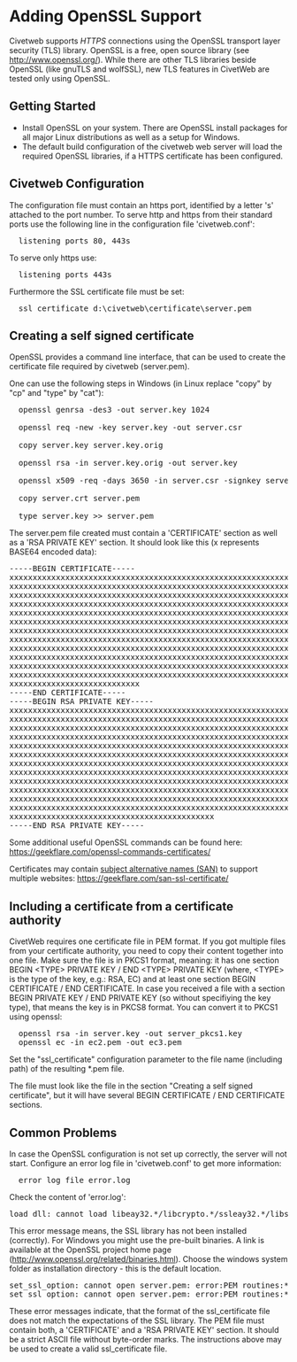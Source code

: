 Adding OpenSSL Support
=====

Civetweb supports *HTTPS* connections using the OpenSSL transport layer
security (TLS) library. OpenSSL is a free, open source library (see
http://www.openssl.org/). While there are other TLS libraries beside OpenSSL (like gnuTLS and wolfSSL), new TLS features in CivetWeb are tested only using OpenSSL.


Getting Started
----

- Install OpenSSL on your system. There are OpenSSL install packages for all
  major Linux distributions as well as a setup for Windows.
- The default build configuration of the civetweb web server will load the
  required OpenSSL libraries, if a HTTPS certificate has been configured.


Civetweb Configuration
----

The configuration file must contain an https port, identified by a letter 's'
attached to the port number.
To serve http and https from their standard ports use the following line in
the configuration file 'civetweb.conf':
<pre>
  listening_ports 80, 443s
</pre>
To serve only https use:
<pre>
  listening_ports 443s
</pre>

Furthermore the SSL certificate file must be set:
<pre>
  ssl_certificate d:\civetweb\certificate\server.pem
</pre>


Creating a self signed certificate
----

OpenSSL provides a command line interface, that can be used to create the
certificate file required by civetweb (server.pem).

One can use the following steps in Windows (in Linux replace "copy" by "cp"
and "type" by "cat"):

<pre>
  openssl genrsa -des3 -out server.key 1024

  openssl req -new -key server.key -out server.csr

  copy server.key server.key.orig

  openssl rsa -in server.key.orig -out server.key

  openssl x509 -req -days 3650 -in server.csr -signkey server.key -out server.crt

  copy server.crt server.pem

  type server.key >> server.pem
</pre>

The server.pem file created must contain a 'CERTIFICATE' section as well as a
'RSA PRIVATE KEY' section. It should look like this (x represents BASE64
encoded data):

<pre>
-----BEGIN CERTIFICATE-----
xxxxxxxxxxxxxxxxxxxxxxxxxxxxxxxxxxxxxxxxxxxxxxxxxxxxxxxxxxxxxxxx
xxxxxxxxxxxxxxxxxxxxxxxxxxxxxxxxxxxxxxxxxxxxxxxxxxxxxxxxxxxxxxxx
xxxxxxxxxxxxxxxxxxxxxxxxxxxxxxxxxxxxxxxxxxxxxxxxxxxxxxxxxxxxxxxx
xxxxxxxxxxxxxxxxxxxxxxxxxxxxxxxxxxxxxxxxxxxxxxxxxxxxxxxxxxxxxxxx
xxxxxxxxxxxxxxxxxxxxxxxxxxxxxxxxxxxxxxxxxxxxxxxxxxxxxxxxxxxxxxxx
xxxxxxxxxxxxxxxxxxxxxxxxxxxxxxxxxxxxxxxxxxxxxxxxxxxxxxxxxxxxxxxx
xxxxxxxxxxxxxxxxxxxxxxxxxxxxxxxxxxxxxxxxxxxxxxxxxxxxxxxxxxxxxxxx
xxxxxxxxxxxxxxxxxxxxxxxxxxxxxxxxxxxxxxxxxxxxxxxxxxxxxxxxxxxxxxxx
xxxxxxxxxxxxxxxxxxxxxxxxxxxxxxxxxxxxxxxxxxxxxxxxxxxxxxxxxxxxxxxx
xxxxxxxxxxxxxxxxxxxxxxxxxxxxxxxxxxxxxxxxxxxxxxxxxxxxxxxxxxxxxxxx
xxxxxxxxxxxxxxxxxxxxxxxxxxxxxxxxxxxxxxxxxxxxxxxxxxxxxxxxxxxxxxxx
xxxxxxxxxxxxxxxxxxxxxxxxxxxxxxxxxxxxxxxxxxxxxxxxxxxxxxxxxxxxxxxx
xxxxxxxxxxxxxxxxxxxxxxxxxxxx
-----END CERTIFICATE-----
-----BEGIN RSA PRIVATE KEY-----
xxxxxxxxxxxxxxxxxxxxxxxxxxxxxxxxxxxxxxxxxxxxxxxxxxxxxxxxxxxxxxxx
xxxxxxxxxxxxxxxxxxxxxxxxxxxxxxxxxxxxxxxxxxxxxxxxxxxxxxxxxxxxxxxx
xxxxxxxxxxxxxxxxxxxxxxxxxxxxxxxxxxxxxxxxxxxxxxxxxxxxxxxxxxxxxxxx
xxxxxxxxxxxxxxxxxxxxxxxxxxxxxxxxxxxxxxxxxxxxxxxxxxxxxxxxxxxxxxxx
xxxxxxxxxxxxxxxxxxxxxxxxxxxxxxxxxxxxxxxxxxxxxxxxxxxxxxxxxxxxxxxx
xxxxxxxxxxxxxxxxxxxxxxxxxxxxxxxxxxxxxxxxxxxxxxxxxxxxxxxxxxxxxxxx
xxxxxxxxxxxxxxxxxxxxxxxxxxxxxxxxxxxxxxxxxxxxxxxxxxxxxxxxxxxxxxxx
xxxxxxxxxxxxxxxxxxxxxxxxxxxxxxxxxxxxxxxxxxxxxxxxxxxxxxxxxxxxxxxx
xxxxxxxxxxxxxxxxxxxxxxxxxxxxxxxxxxxxxxxxxxxxxxxxxxxxxxxxxxxxxxxx
xxxxxxxxxxxxxxxxxxxxxxxxxxxxxxxxxxxxxxxxxxxxxxxxxxxxxxxxxxxxxxxx
xxxxxxxxxxxxxxxxxxxxxxxxxxxxxxxxxxxxxxxxxxxxxxxxxxxxxxxxxxxxxxxx
xxxxxxxxxxxxxxxxxxxxxxxxxxxxxxxxxxxxxxxxxxxxxxxxxxxxxxxxxxxxxxxx
xxxxxxxxxxxxxxxxxxxxxxxxxxxxxxxxxxxxxxxxxxxx
-----END RSA PRIVATE KEY-----
</pre>

Some additional useful OpenSSL commands can be found here: https://geekflare.com/openssl-commands-certificates/

Certificates may contain [subject alternative names (SAN)](https://en.wikipedia.org/wiki/Subject_Alternative_Name) 
to support multiple websites: https://geekflare.com/san-ssl-certificate/


Including a certificate from a certificate authority
----

CivetWeb requires one certificate file in PEM format.
If you got multiple files from your certificate authority,
you need to copy their content together into one file.
Make sure the file is in PKCS1 format, meaning:
it has one section BEGIN &lt;TYPE> PRIVATE KEY /
END &lt;TYPE> PRIVATE KEY (where, &lt;TYPE>
is the type of the key, e.g.: RSA, EC)
and at least one section
BEGIN CERTIFICATE / END CERTIFICATE.
In case you received a file with a section
BEGIN PRIVATE KEY / END PRIVATE KEY
(so without specifiying the key type),
that means the key is in PKCS8 format.
You can convert it to PKCS1 using openssl:

<pre>
  openssl rsa -in server.key -out server_pkcs1.key
  openssl ec -in ec2.pem -out ec3.pem
</pre>

Set the "ssl_certificate" configuration parameter to the
file name (including path) of the resulting *.pem file.

The file must look like the file in the section
"Creating a self signed certificate", but it will have several
BEGIN CERTIFICATE / END CERTIFICATE sections.

Common Problems
----

In case the OpenSSL configuration is not set up correctly, the server will not
start. Configure an error log file in 'civetweb.conf' to get more information:
<pre>
  error_log_file error.log
</pre>

Check the content of 'error.log':

<pre>
load_dll: cannot load libeay32.*/libcrypto.*/ssleay32.*/libssl.*
</pre>
This error message means, the SSL library has not been installed (correctly).
For Windows you might use the pre-built binaries. A link is available at the
OpenSSL project home page (http://www.openssl.org/related/binaries.html).
Choose the windows system folder as installation directory - this is the
default location.

<pre>
set_ssl_option: cannot open server.pem: error:PEM routines:*:PEM_read_bio:no start line
set_ssl_option: cannot open server.pem: error:PEM routines:*:PEM_read_bio:bad end line
</pre>
These error messages indicate, that the format of the ssl_certificate file does
not match the expectations of the SSL library. The PEM file must contain both,
a 'CERTIFICATE' and a 'RSA PRIVATE KEY' section. It should be a strict ASCII
file without byte-order marks.
The instructions above may be used to create a valid ssl_certificate file.


